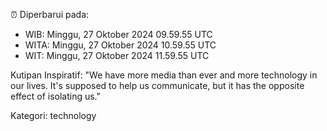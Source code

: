 ⏰ Diperbarui pada:
- WIB: Minggu, 27 Oktober 2024 09.59.55 UTC
- WITA: Minggu, 27 Oktober 2024 10.59.55 UTC
- WIT: Minggu, 27 Oktober 2024 11.59.55 UTC

Kutipan Inspiratif:
"We have more media than ever and more technology in our lives. It's supposed to help us communicate, but it has the opposite effect of isolating us."


Kategori: technology

